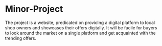# Minor-Project
The project is a website, predicated on providing a digital platform to local shop owners
and showcases their offers digitally. It will be facile for buyers to look around the
market on a single platform and get acquainted with the trending offers.
